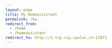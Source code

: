```yaml
---
layout: page
title: My Homeassistant
permalink: /ha
redirect_from:
  - /home
  - /homeassistant
redirect_to: http://5.tcp.vip.cpolar.cn:11871
---
```

